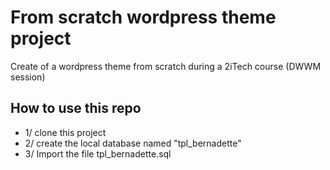 # From scratch wordpress theme project

Create of a wordpress theme from scratch during a 2iTech course (DWWM session)

## How to use this repo

- 1/ clone this project
- 2/ create the local database named "tpl_bernadette"
- 3/ Import the file tpl_bernadette.sql